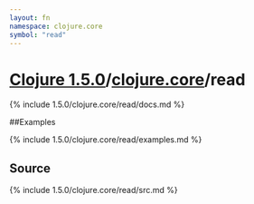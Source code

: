 ```yaml
---
layout: fn
namespace: clojure.core
symbol: "read"
---
```


# [Clojure 1.5.0](../../)/[clojure.core](../)/read

{% include 1.5.0/clojure.core/read/docs.md %}

##Examples

{% include 1.5.0/clojure.core/read/examples.md %}
## Source
{% include 1.5.0/clojure.core/read/src.md %}

